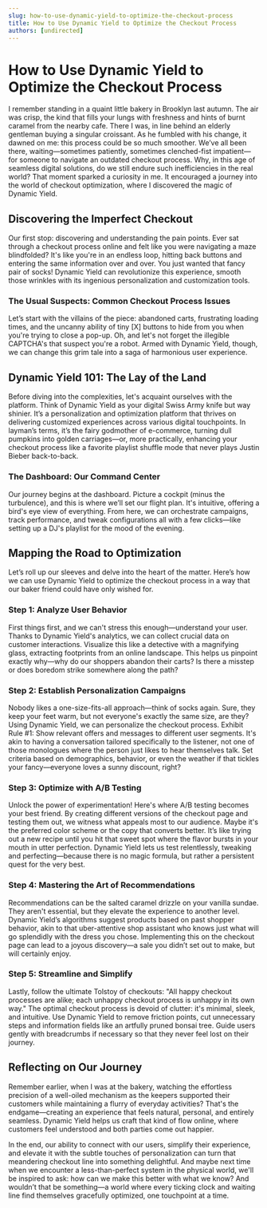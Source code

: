 ```yaml
---
slug: how-to-use-dynamic-yield-to-optimize-the-checkout-process
title: How to Use Dynamic Yield to Optimize the Checkout Process
authors: [undirected]
---
```



# How to Use Dynamic Yield to Optimize the Checkout Process

I remember standing in a quaint little bakery in Brooklyn last autumn. The air was crisp, the kind that fills your lungs with freshness and hints of burnt caramel from the nearby cafe. There I was, in line behind an elderly gentleman buying a singular croissant. As he fumbled with his change, it dawned on me: this process could be so much smoother. We’ve all been there, waiting—sometimes patiently, sometimes clenched-fist impatient—for someone to navigate an outdated checkout process. Why, in this age of seamless digital solutions, do we still endure such inefficiencies in the real world? That moment sparked a curiosity in me. It encouraged a journey into the world of checkout optimization, where I discovered the magic of Dynamic Yield.

## Discovering the Imperfect Checkout

Our first stop: discovering and understanding the pain points. Ever sat through a checkout process online and felt like you were navigating a maze blindfolded? It's like you're in an endless loop, hitting back buttons and entering the same information over and over. You just wanted that fancy pair of socks! Dynamic Yield can revolutionize this experience, smooth those wrinkles with its ingenious personalization and customization tools.

### The Usual Suspects: Common Checkout Process Issues

Let’s start with the villains of the piece: abandoned carts, frustrating loading times, and the uncanny ability of tiny [X] buttons to hide from you when you're trying to close a pop-up. Oh, and let's not forget the illegible CAPTCHA's that suspect you're a robot. Armed with Dynamic Yield, though, we can change this grim tale into a saga of harmonious user experience.

## Dynamic Yield 101: The Lay of the Land

Before diving into the complexities, let's acquaint ourselves with the platform. Think of Dynamic Yield as your digital Swiss Army knife but way shinier. It’s a personalization and optimization platform that thrives on delivering customized experiences across various digital touchpoints. In layman’s terms, it’s the fairy godmother of e-commerce, turning dull pumpkins into golden carriages—or, more practically, enhancing your checkout process like a favorite playlist shuffle mode that never plays Justin Bieber back-to-back.

### The Dashboard: Our Command Center

Our journey begins at the dashboard. Picture a cockpit (minus the turbulence), and this is where we’ll set our flight plan. It's intuitive, offering a bird's eye view of everything. From here, we can orchestrate campaigns, track performance, and tweak configurations all with a few clicks—like setting up a DJ's playlist for the mood of the evening.

## Mapping the Road to Optimization

Let’s roll up our sleeves and delve into the heart of the matter. Here’s how we can use Dynamic Yield to optimize the checkout process in a way that our baker friend could have only wished for.

### Step 1: Analyze User Behavior

First things first, and we can't stress this enough—understand your user. Thanks to Dynamic Yield's analytics, we can collect crucial data on customer interactions. Visualize this like a detective with a magnifying glass, extracting footprints from an online landscape. This helps us pinpoint exactly why—why do our shoppers abandon their carts? Is there a misstep or does boredom strike somewhere along the path?

### Step 2: Establish Personalization Campaigns

Nobody likes a one-size-fits-all approach—think of socks again. Sure, they keep your feet warm, but not everyone's exactly the same size, are they? Using Dynamic Yield, we can personalize the checkout process. Exhibit Rule #1: Show relevant offers and messages to different user segments. It's akin to having a conversation tailored specifically to the listener, not one of those monologues where the person just likes to hear themselves talk. Set criteria based on demographics, behavior, or even the weather if that tickles your fancy—everyone loves a sunny discount, right?

### Step 3: Optimize with A/B Testing

Unlock the power of experimentation! Here's where A/B testing becomes your best friend. By creating different versions of the checkout page and testing them out, we witness what appeals most to our audience. Maybe it's the preferred color scheme or the copy that converts better. It’s like trying out a new recipe until you hit that sweet spot where the flavor bursts in your mouth in utter perfection. Dynamic Yield lets us test relentlessly, tweaking and perfecting—because there is no magic formula, but rather a persistent quest for the very best.

### Step 4: Mastering the Art of Recommendations

Recommendations can be the salted caramel drizzle on your vanilla sundae. They aren't essential, but they elevate the experience to another level. Dynamic Yield’s algorithms suggest products based on past shopper behavior, akin to that uber-attentive shop assistant who knows just what will go splendidly with the dress you chose. Implementing this on the checkout page can lead to a joyous discovery—a sale you didn’t set out to make, but will certainly enjoy.

### Step 5: Streamline and Simplify

Lastly, follow the ultimate Tolstoy of checkouts: "All happy checkout processes are alike; each unhappy checkout process is unhappy in its own way." The optimal checkout process is devoid of clutter: it's minimal, sleek, and intuitive. Use Dynamic Yield to remove friction points, cut unnecessary steps and information fields like an artfully pruned bonsai tree. Guide users gently with breadcrumbs if necessary so that they never feel lost on their journey.

## Reflecting on Our Journey

Remember earlier, when I was at the bakery, watching the effortless precision of a well-oiled mechanism as the keepers supported their customers while maintaining a flurry of everyday activities? That's the endgame—creating an experience that feels natural, personal, and entirely seamless. Dynamic Yield helps us craft that kind of flow online, where customers feel understood and both parties come out happier.

In the end, our ability to connect with our users, simplify their experience, and elevate it with the subtle touches of personalization can turn that meandering checkout line into something delightful. And maybe next time when we encounter a less-than-perfect system in the physical world, we'll be inspired to ask: how can we make this better with what we know? And wouldn’t that be something—a world where every ticking clock and waiting line find themselves gracefully optimized, one touchpoint at a time.